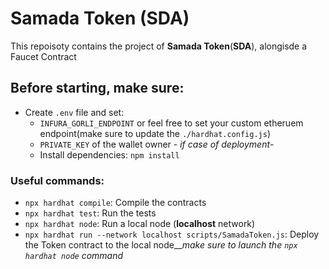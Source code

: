 # Samada Token (SDA) 

This repoisoty contains the project of **Samada Token**(**SDA**), alongisde a Faucet Contract

## Before starting, make sure:

- Create `.env` file and set:
  - `INFURA_GORLI_ENDPOINT` or feel free to set your custom etheruem endpoint(make sure to update the `./hardhat.config.js`)
  - `PRIVATE_KEY` of the wallet owner - *if case of deployment*-
  - Install dependencies: `npm install`

### Useful commands:

- `npx hardhat compile`: Compile the contracts
- `npx hardhat test`: Run the tests
- `npx hardhat node`: Run a local node (**localhost** network)
- `npx hardhat run --network localhost scripts/SamadaToken.js`: Deploy the Token contract to the local node__*make sure to launch the `npx hardhat node` command*


